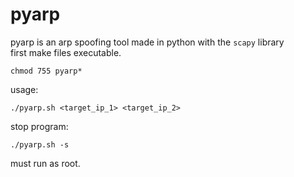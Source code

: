 # pyarp
pyarp is an arp spoofing tool made in python with the ```scapy``` library <br/> 
first make files executable.
	
	chmod 755 pyarp*
usage:  

	./pyarp.sh <target_ip_1> <target_ip_2>
stop program:

	./pyarp.sh -s
must run as root.
